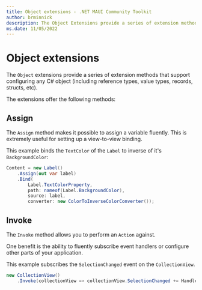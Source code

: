 ```yaml
---
title: Object extensions - .NET MAUI Community Toolkit
author: brminnick
description: The Object Extensions provide a series of extension methods that support configuring any object.
ms.date: 11/05/2022
---
```


# Object extensions

The `Object` extensions provide a series of extension methods that support configuring any C# object (including reference types, value types, records, structs, etc).

The extensions offer the following methods:

## Assign

The `Assign` method makes it possible to assign a variable fluently. This is extremely useful for setting up a view-to-view binding.

This example binds the `TextColor` of the `Label` to inverse of it's `BackgroundColor`:

```csharp
Content = new Label()
    .Assign(out var label)
    .Bind(
        Label.TextColorProperty,
        path: nameof(Label.BackgroundColor),
        source: label,
        converter: new ColorToInverseColorConverter());
```

## Invoke

The `Invoke` method allows you to perform an `Action` against. 

One benefit is the ability to fluently subscribe event handlers or configure other parts of your application.

This example subscribes the `SelectionChanged` event on the `CollectionView`.

```csharp
new CollectionView()
    .Invoke(collectionView => collectionView.SelectionChanged += HandleSelectionChanged);
```